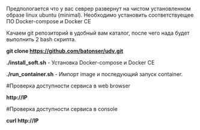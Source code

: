 Предпологается что у вас севрер развернут на чистом установленном образе linux ubuntu (minimal).
Необходимо установить соответствуещее ПО Docker-compose и Docker CE

Качаем git репозиторий в удобный вам каталог, после чего нада будет выполнить 2 bash скрипта.

**git clone https://github.com/batonser/udv.git**

**./install_soft.sh**  - Установка Docker-compose и Docker CE

**./run_container.sh**  - Импорт image и последующий запуск container.

#Проверка доступности сервиса в web browser

**http://IP**

#Проверка доступности сервиса в console

**curl http://IP**

